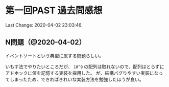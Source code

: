 # 第一回PAST 過去問感想

Last Change: 2020-04-02 23:03:46.

## N問題（@2020-04-02）

イベントソートという典型に属する問題らしい。

いもす法でやりたいところだが、 `10^9` の配列は取れないので、配列はとらずにアドホックに値を記憶する実装を採用した。
が、結構バグりやすい実装になってしまったため、できればきれいな実装方法を勉強したほうが良い。

